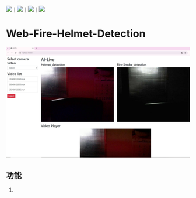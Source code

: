 ![](https://img.shields.io/github/stars/duzhewen0404/Web-Fire-Helmet-Detection.svg)｜![](https://img.shields.io/github/forks/duzhewen0404/Web-Fire-Helmet-Detection.svg)｜![](https://img.shields.io/github/issues-pr/duzhewen0404/Web-Fire-Helmet-Detection.svg)｜![](https://img.shields.io/github/issues/duzhewen0404/Web-Fire-Helmet-Detection.svg)
# Web-Fire-Helmet-Detection
![專案封面圖](./static/images/messageImage_1718391351649.jpg)

## 功能

1.
